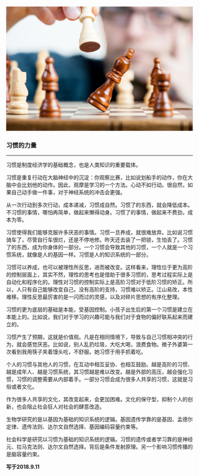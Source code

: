 ![1](images/6.jpg)

### 习惯的力量
----

习惯是制度经济学的基础概念，也是人类知识的重要载体。

习惯是重复行动在大脑神经中的沉淀：你观察比赛，比如说划船手的动作，你在大脑中会比划他的动作。因此，观摩是学习的一个方法。心动不如行动。很自然，如果自己动手做一件事，对于神经系统的冲击会更强。

从一次行动到多次行动，成本递减，习惯成自然。习惯了的东西，就会降低成本。不习惯的事情，哪怕再简单，做起来懒得动身。习惯了的事情，做起来不费劲，成本为零。

习惯使得我们能够克服许多厌恶的事情。习惯一旦养成，就很难放弃。比如说习惯骑车了，尽管自行车很烂，还是不停地修。昨天还去装了一把锁，生怕丢了。习惯了的东西，成为你身体的一部分。一个习惯会导致其他的习惯，一个人就是一个习惯系统，就像是人的基因一样。习惯是人的知识系统的一部分。

习惯可以养成，也可以被理性所反思，进而被改变。这样看来，理性位于更为高阶的控制层面上，其实不然，理性的思考也是借助于很多习惯的，思考过程实际上是自动化和程序化的。理性对习惯的控制实际上是高阶习惯对于低阶习惯的矫正。所以，人只有自己能够改变自己。没有高阶的支持，习惯难以矫正。江山易改，本性难移。理性反思最厉害的是一闪而过的灵感，以及对碎片思想的有序化整理。

习惯的更为底层的基础是本能，受基因控制。小孩子出生后的第一个习惯是建立在本能上的。比如说，我们对于学习的兴趣可能与我们对于食物的偏好联系起来而建立的。

习惯产生了预期，这就是价值观。凡是在相同情境下，导致与自己习惯相冲突的行为，就会感觉厌恶。比如说，别人乱扔垃圾，大吃大喝，浪费食物。微子外婆第一次看到我用筷子夹着馒头吃，不舒服。她习惯于用手抓着吃。

个人的习惯与其他人的习惯，在互动中相互妥协、也相互鼓励。越是高阶的习惯、越是成年人、越是习惯系统，其习惯越是难以改变。越是外部的高压，越会强化习惯，习惯的调整需要从内部着手。一部分习惯会成为很多人共享的习惯，这就是习俗或者文化。

作为很多人共享的文化，其改变起来，会更加困难。文化的保守型，抑制个人的创新，也会阻止社会狂人对社会的肆意改造。

生物学研究的是以基因为基础的知识系统的逻辑。基因遗传学靠的是基因、孟德尔定律、遗传法则、达尔文自然选择、基因编码容量约束等。

社会科学是研究以习惯为基础的知识系统的逻辑。习惯的遗传或者学习靠的是神经元、拉马克法则、达尔文自然选择。背后是条件发射原理。另一个影响习惯传播的是脑容量约束。

**写于2018.9.11**